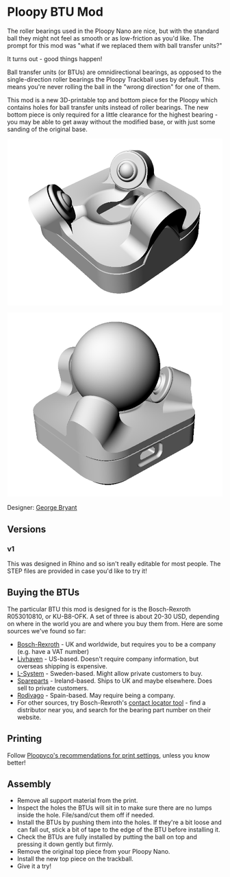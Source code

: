 # Ploopy BTU Mod

The roller bearings used in the Ploopy Nano are nice, but with the standard ball they might not feel as smooth or as low-friction as you'd like. The prompt for this mod was "what if we replaced them with ball transfer units?"

It turns out - good things happen!

Ball transfer units (or BTUs) are omnidirectional bearings, as opposed to the single-direction roller bearings the Ploopy Trackball uses by default. This means you're never rolling the ball in the "wrong direction" for one of them.

This mod is a new 3D-printable top and bottom piece for the Ploopy which contains holes for ball transfer units instead of roller bearings. The new bottom piece is only required for a little clearance for the highest bearing - you may be able to get away without the modified base, or with just some sanding of the original base.

![Rear view of the mod, with no ball installed](img/back-no-ball.png)

![Front view of the mod, with ball installed](img/front-with-ball.png)

Designer: [George Bryant](https://github.com/gbrnt)

## Versions
### v1
This was designed in Rhino and so isn't really editable for most people.
The STEP files are provided in case you'd like to try it!

## Buying the BTUs
The particular BTU this mod is designed for is the Bosch-Rexroth R053010810, or KU-B8-OFK. A set of three is about 20-30 USD, depending on where in the world you are and where you buy them from. Here are some sources we've found so far:

* [Bosch-Rexroth](https://www.boschrexroth.com/en/xc/products/product-groups/linear-motion-technology/ball-transfer-units-and-tolerance-rings/ball-transfer-units/r0530-with-sheet-steel-housing/r0530-1-with-sheet-steel-housing) - UK and worldwide, but requires you to be a company (e.g. have a VAT number)
* [Livhaven](https://store.livhaven.com/r053010810-bosch-rexroth-ball-transfer-unit) - US-based. Doesn't require company information, but overseas shipping is expensive.
* [L-System](https://l-system.nu/webshop/linear-technology/ball-transfer-units-and-tolerance-rings/ball-transfer-units/type-r0530/ball-transfer-unit-ku-b8-ofk/) - Sweden-based. Might allow private customers to buy.
* [Spareparts](https://www.sp-spareparts.com/en/p/r053010810-bosch-rexroth) - Ireland-based. Ships to UK and maybe elsewhere. Does sell to private customers.
* [Rodivago](https://rodavigo.net/es/p/bola-transportadora-con-carter-de-metal-laminado-ref-053010810/557053010810) - Spain-based. May require being a company.
* For other sources, try Bosch-Rexroth's [contact locator tool](https://addresses.boschrexroth.com/) - find a distributor near you, and search for the bearing part number on their website.

## Printing
Follow [Ploopyco's recommendations for print settings](https://github.com/ploopyco/nano-trackball/wiki/Appendix-B%3A-3D-printed-parts), unless you know better!

## Assembly
* Remove all support material from the print.
* Inspect the holes the BTUs will sit in to make sure there are no lumps inside the hole. File/sand/cut them off if needed.
* Install the BTUs by pushing them into the holes. If they're a bit loose and can fall out, stick a bit of tape to the edge of the BTU before installing it.
* Check the BTUs are fully installed by putting the ball on top and pressing it down gently but firmly.
* Remove the original top piece from your Ploopy Nano.
* Install the new top piece on the trackball.
* Give it a try!
